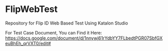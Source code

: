 # FlipWebTest
Repository for Flip ID Web Based Test Using Katalon Studio

For Test Case Document, You can Find it Here:
https://docs.google.com/document/d/1nnywj61rYdbYY7FLbedtPGR07SbfGXeuBhEh_qrVXT0/edit#
